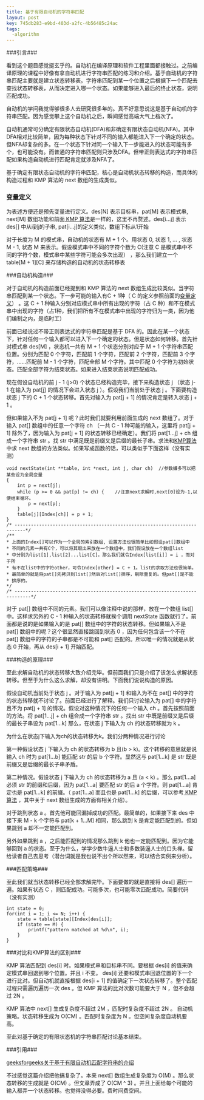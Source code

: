 ```yaml
---
title: 基于有限自动机的字符串匹配
layout: post
key: 745db283-e9bd-403d-a2fc-4b56485c24ac
tags:
  -algorithm 
---
```



###引言###

看到这个题目感觉挺玄乎的。自动机在编译原理和软件工程里面都接触过。之前编译原理的课程中好像有拿自动机进行字符串匹配的练习和介绍。基于自动机的字符串匹配主要就是建立状态转移表。字符串匹配到某一个位置之后根据下一个匹配去查找状态转移表，从而决定进入哪一个状态。如果能够进入最后的终止状态，说明匹配成功。

自动机的学问我觉得够很多人去研究很多年的。真不好意思说这是基于自动机的字符串匹配。因为感觉攀上这个自动机之后，瞬间感觉高端大气上档次了。

自动机通常可分确定有限状态自动机(DFA)和非确定有限状态自动机(NFA)。其中DFA相对比较简单，因为每种状态下针对不同的输入都能进入下一个确定的状态。但NFA却复杂的多。在一个状态下针对同一个输入下一步能进入的状态可能有多个，也可能没有。而普通的字符串匹配则只涉及DFA。但带正则表达式的字符串匹配如果构造自动机进行匹配肯定就涉及NFA了。

基于确定有限状态自动机的字符串匹配，核心是自动机状态转移的构造，而具体的构造过程和 KMP 算法的 next 数组的生成类似。

<h3 id="declaration">变量定义</h3>

为表述方便还是预先变量进行定义。des[N] 表示目标串，pat[M] 表示模式串, next[M] 数组功能和前面[ KMP 算法](../26/kmp.html)是一样的，这里不再赘述。des[i...j] 表示 des[] 中从i到j的子串, pat[i...j]的定义类似，数组下标从1开始

对于长度为 M 的模式串，自动机的状态有 M + 1 个。用状态 0, 状态 1, ... , 状态 M - 1, 状态 M 来表示。假设模式串中不同的字符个数为 C(注意 C 是模式串中不同的字符个数，模式串中某些字符可能会多次出现） ，那么我们建立一个 table[M + 1][C] 来存储构造的自动机的状态转移表

###自动机构造###

对于自动机的构造前面已经提到和 KMP 算法的 next 数组生成比较类似。当字符串匹配到某一个状态。下一步可能的输入有C + 1种（ C 的定义参照前面的[变量定义](declartion)） 。这 C + 1 种输入分别对应模式串中所有出现的字符（占 C 种）和不在模式串中出现的字符（占1种，我们把所有不在模式串中出现的字符归为一类，因为他们编制之内，是临时工）

前面已经说过不带正则表达式的字符串匹配是基于 DFA 的。因此在某一个状态下，针对任何一个输入都可以进入下一个确定的状态。但是状态如何转移。首先针对模式串 des[M] ，状态机一共有 M + 1 个状态分别对应于 M + 1 个字符串匹配位置。分别为匹配 0 个字符，匹配前 1 个字符，匹配前 2 个字符，匹配前 3 个字符，......匹配前 M - 1 个字符，匹配全部 M 个字符。其中匹配 0 个字符为初始状态。匹配全部字符为结束状态。如果进入结束状态说明匹配成功。

现在假设自动机的前 j - 1 (j>0) 个状态已经构造完毕，接下来构造状态 j （状态 j-1 在输入为 pat[j] 的情况下会进入状态 j ）。假设我们当前处于状态 j 。下面要构造状态 j 下的 C + 1 个状态转移。首先对输入为 pat[j + 1] 的情况肯定是转入状态 j + 1 。

但如果输入不为 pat[j + 1] 呢？此时我们就要利用前面生成的 next 数组了。对于输入 pat[] 数组中的任意一个字符 ch （一共 C - 1 种可能的输入，这里将 pat[j + 1] 除外了，因为输入为 pat[j + 1] 的状态转移已经确定）。我们将 pat[1...j] + ch 组成一个字符串 str 。找 str 中满足既是前缀又是后缀的最长子串。求法和[KMP算法](../26/kmp.html)中求 next 数组的方法类似。如果写成函数的话，可以类似于下面这样（没有实测）

	void nextState(int **table, int *next, int j, char ch)	//参数嫌多可以把某些设为全局变量
	{
		int p = next[j];
		while (p >= 0 && pat[p] != ch) {	//注意next求解时,next[0]设为-1,以便结束循环。
			p = next[p];
		}
		table[j][Index[ch]] = p + 1;			
	}
	/* --------------------------------------------------------------------------*/
	/**
	* 上面的Index[]可以作为一个全局的索引数组, 设置方法也很简单比如假设pat[]数组中
	* 不同的元素一共有C个，可以将其取出来放在一个数组中，我们假设放在一个数组list
	* 中分别为list[1],list[2]...list[C]。那么我们就令Index[list[i]] = i ，而对于所
	* 有不在list中的字符other，可令Index[other] = C + 1。list的求取方法也很简单。
	* 最简单的就是将pat[]先拷贝到list[]然后对list[]排序，剔除重复的。但pat[]是不能
	* 排序的。
	*/
	/* ----------------------------------------------------------------------------*/

对于 pat[] 数组中不同的元素。我们可以像注释中说的那样，放在一个数组 list[] 中。这样求另外的 C - 1 种输入的状态转移就挨个调用 nextState 函数就行了。前面都是说的是如果输入的是 pat[] 数组中的字符的状态转移。但如果输入不是 pat[] 数组中的呢？这个很显然直接跳回到状态 0 ，因为任何包含该一个不在 pat[] 数组中的字符的子串都是不可能和 pat[] 匹配的。所以唯一的情况就是从状态 0 开始，再从 des[i + 1] 开始匹配。

###构造的原理###

至此求解自动机的状态转移大致介绍完毕。但前面我们只是介绍了该怎么求解状态转移。但至于为什么这么求解，却没有讲明。下面我们说说构造的原因。

假设自动机当前处于状态 j 。对于输入为 pat[j + 1] 和输入为不在 pat[] 中的字符的状态转移就不讨论了。前面已经进行了解释。我们只讨论输入为 pat[] 中的字符且不为 pat[j + 1] 的情况。假设对这种情况下的任何一个输入 ch 。首先按照前面的方法。将 pat[1...j] + ch 组合成一个字符串 str 。找出 str 中既是前缀又是后缀的最长子串设为 pat[1...k] 那么，在状态 j 下输入为 ch 的状态转移就为 k 。

为什么在状态j下输入为ch的状态转移为k。我们分两种情况进行讨论

第一种假设状态 j 下输入为 ch 的状态转移为 b  且(b > k)。这个转移的意思就是说输入 ch 时为 pat[1...b] 能匹配 str 的后 b 个字符。显然这与 pat[1...k] 是 str 既是前缀又是后缀的最长子串矛盾。

第二种情况。假设状态 j 下输入为 ch 的状态转移为 a  且 (a < k) 。那么 pat[1...a] 必须 str 的前缀和后缀，因为 pat[1...a] 要匹配 str 的后 a 个字符。则 pat[1...a] 肯定也是 pat[1...k] 的前缀。（ pat[1...a] 而且也是 pat[1...k] 的后缀，可以参考[ KMP 算法](../26/kmp.html) ，其中关于 next 数组生成的方面有相关介绍）。

对于跳到状态 a 。首先他可能回漏掉成功的匹配。最简单的，如果接下来 des 中接下来 M - k 个字符与 pat[k + 1...M] 相同，那么跳到 k 是肯定能匹配到的。但如果跳到 a 却不一定能匹配到。

另外如果跳到 a ，之后能匹配到的情况那么跳到 k 他也一定能匹配到。因为它能够回到 a 的状态。至于为什么，学学少数牛逼人士和多数装逼人士的口头禅。留给读者自己去思考（潜台词就是我也说不出个所以然来，可以结合实例来分析）。

###匹配策略###

至此我们就当状态转移已经全部求解完毕。下面要做的就是直接将 des[] 遍历一遍。如果有状态 C ，则匹配成功。可能多次，也可能零次匹配成功。简要代码（没有实测）

	int state = 0;
	for(int i = 1; i <= N; i++) {
		state = table[state][Index[des[i]];
		if (state == M) {
			printf("pattern matched at %d\n", i);
		}
	}

###对比和KMP算法的区别###

 KMP 算法匹配到 des[i] 时。如果模式串和目标串不同。要根据 des[i] 的值来确定模式串回退到哪个位置。并且 i 不变。 des[i] 还要和模式串回退位置的下一个进行比对。但自动机就直接根据 des[i + 1] 的值确定下一次状态转移了。整个匹配过程只需遍历遍历一次 des 。但 KMP 算法的比对次数可能要大于 N ，但不会超过 2N 。

 KMP 算法中 next[] 生成复杂度不超过 2M ，匹配时复杂度不超过 2N 。 自动机策略。状态转移生成为 O(CM) 。匹配时复杂度为 N 。但空间复杂度自动机要高。

至此对基于确定的有限状态机的字符串匹配讨论基本结束。


###引用###

[geeksforgeeks关于基于有限自动机匹配字符串的介绍](http://www.geeksforgeeks.org/searching-for-patterns-set-5-finite-automata/)

不过感觉这篇介绍把他搞复杂了。本来 next[] 数组生成复杂度为 O(M) 。那么状态转移的生成就是 O(CM) 。但文章弄成了 O(CM ^ 3) 。并且上面给每个可能的输入都弄一个状态转移。也觉得没得必要。费时间费空间。
